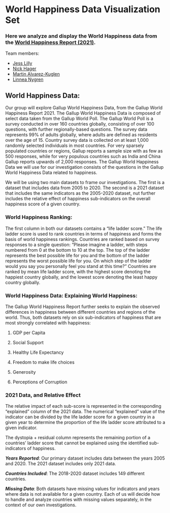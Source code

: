 # World Happiness Data Visualization Set

### Here we analyze and display the World Happiness data from the [World Happiness Report (2021)](https://worldhappiness.report/ed/2021/).

Team members:
* [Jess Lilly](Jess_Lily)
* [Nick Hager](Nick_Hager)
* [Martin Alvarez-Kuglen](Martin_Alvarez-Kuglen)
* [Linnea Nygren](Linnea_Nygren)

## World Happiness Data:


Our group will explore Gallup World Happiness Data, from the Gallup World Happiness Report 2021. The Gallup World Happiness Data is composed of select data taken from the Gallup World Poll. The Gallup World Poll is a survey conducted in over 160 countries globally, consisting of over 100 questions, with further regionally-based questions. The survey data represents 99% of adults globally, where adults are defined as residents over the age of 15. Country survey data is collected on at least 1,000 randomly selected individuals in most countries. For very sparsely populated countries or regions, Gallup reports a sample size with as few as 500 responses, while for very populous countries such as India and China Gallup reports upwards of 2,000 responses. The Gallup World Happiness Data we will use for our investigation consists of the questions in the Gallup World Happiness Data related to happiness.

We will be using two main datasets to frame our investigations. The first is a dataset that includes data from 2005 to 2020. The second is a 2021 dataset that includes the same indicators as the 2005-2020 dataset, nut further includes the relative effect of happiness sub-indicators on the overall happiness score of a given country.



### World Happiness Ranking:


The first column in both our datasets contains a “life ladder score.” The life ladder score is used to rank countries in terms of happiness and forms the basis of world happiness rankings. Countries are ranked based on survey responses to a single question: “Please imagine a ladder, with steps numbered from 0 at the bottom to 10 at the top. The top of the ladder represents the best possible life for you and the bottom of the ladder represents the worst possible life for you. On which step of the ladder would you say you personally feel you stand at this time?” Countries are ranked by mean life ladder score, with the highest score denoting the happiest country globally, and the lowest score denoting the least happy country globally.



### World Happiness Data: Explaining World Happiness:


The Gallup World Happiness Report further seeks to explain the observed differences in happiness between different countries and regions of the world. Thus, both datasets rely on six sub-indicators of happiness that are most strongly correlated with happiness:

1. GDP per Capita

1. Social Support

1. Healthy Life Expectancy

1. Freedom to make life choices

1. Generosity

1. Perceptions of Corruption



### 2021 Data, and Relative Effect


The relative impact of each sub-score is represented in the corresponding “explained” column of the 2021 data. The numerical “explained” value of the indicator can be divided by the life ladder score for a given country in a given year to determine the proportion of the life ladder score attributed to a given indicator.

The dystopia + residual column represents the remaining portion of a countries’ ladder score that cannot be explained using the identified sub-indicators of happiness.



_**Years Reported**_: Our primary dataset includes data between the years 2005 and 2020. The 2021 dataset includes only 2021 data.


_**Countries Included**_: The 2018-2020 dataset includes 149 different countries.


_**Missing Data**_: Both datasets have missing values for indicators and years where data is not available for a given country. Each of us will decide how to handle and analyze countries with missing values separately, in the context of our own investigations.
